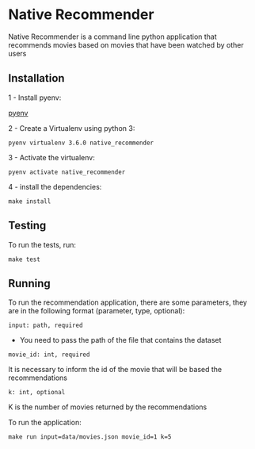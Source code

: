# Native Recommender


Native Recommender is a command line python application that recommends movies based on movies that have been watched by other users

## Installation

1 - Install pyenv:

[pyenv](https://github.com/pyenv/pyenv#installation)

2 - Create a Virtualenv using python 3:

```
pyenv virtualenv 3.6.0 native_recommender
``` 

3 - Activate the virtualenv:

```
pyenv activate native_recommender
```

4 - install the dependencies:

```
make install
```

## Testing

To run the tests, run:
```
make test
```

## Running

To run the recommendation application, there are some parameters, they are in the following format (parameter, type, optional):

`
input: path, required
`

* You need to pass the path of the file that contains the dataset

`
movie_id: int, required
`

It is necessary to inform the id of the movie that will be based the recommendations

`
k: int, optional
`

K is the number of movies returned by the recommendations


To run the application:
```
make run input=data/movies.json movie_id=1 k=5
```
